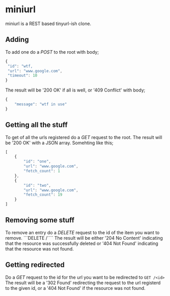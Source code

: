 # miniurl

miniurl is a REST based tinyurl-ish clone.

## Adding 

To add one do a *POST* to the root with body;
```javascript
{
 "id": "wtf,
 "url": "www.google.com",
 "timeout": 10
}
```
The result will be '200 OK' if all is well, or '409 Conflict' with body;
```javascript
{
	"message": "wtf in use"
}
```

## Getting all the stuff

To get of all the urls registered do a *GET* request to the root. The result will be '200 OK' with a JSON array.
Somehting like this;
```javascript
[
	{
		"id": "one",
		"url": "www.google.com",
		"fetch_count": 1
	},
	{
		"id": "two",
		"url": "www.google.com",
		"fetch_count": 19
	}
]
```

## Removing some stuff

To remove an entry do a *DELETE* request to the id of the item you want to remove.
```DELETE /<id>````
The result will be either '204 No Content' indicating that the resource was successfully deleted or '404 Not Found' indicating that the resource was not found.

## Getting redirected

Do a *GET* request to the id for the url you want to be redirected to
```GET /<id>```
The result will be a '302 Found' redirecting the request to the url registerd to the given id, or a '404 Not Found' if the resource was not found.
